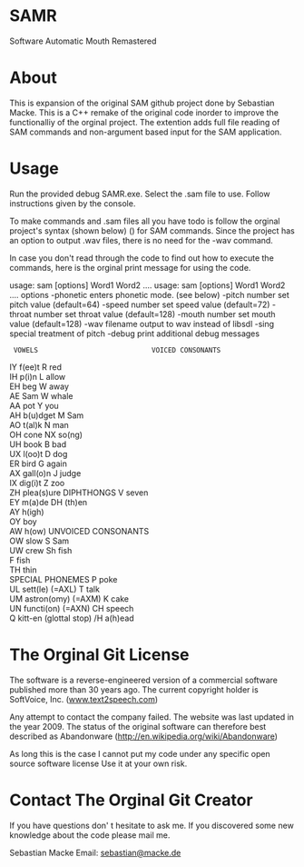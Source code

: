 SAMR
====

Software Automatic Mouth Remastered

About
====
This is expansion of the original SAM github project done by Sebastian Macke. 
This is a C++ remake of the original code inorder to improve the functionalliy of the orginal project.
The extention adds full file reading of SAM commands and non-argument based input for the SAM application.

Usage
====
Run the provided debug SAMR.exe. 
Select the .sam file to use.
Follow instructions given by the console.

To make commands and .sam files all you have todo is follow the orginal project's syntax (shown below)
()
for SAM commands. Since the project has an option to output .wav files, there is no need for the -wav command.

In case you don't read through the code to find out how to execute the commands, here is the orginal print message
for using the code.

usage: sam [options] Word1 Word2 ....
		usage: sam [options] Word1 Word2 ....
options
	-phonetic 		enters phonetic mode. (see below)
	-pitch number		set pitch value (default=64)
	-speed number		set speed value (default=72)
	-throat number		set throat value (default=128)
	-mouth number		set mouth value (default=128)
	-wav filename		output to wav instead of libsdl
	-sing			special treatment of pitch
	-debug			print additional debug messages



	 VOWELS                            VOICED CONSONANTS	
IY           f(ee)t                    R        red		
IH           p(i)n                     L        allow		
EH           beg                       W        away		
AE           Sam                       W        whale		
AA           pot                       Y        you		
AH           b(u)dget                  M        Sam		
AO           t(al)k                    N        man		
OH           cone                      NX       so(ng)		
UH           book                      B        bad		
UX           l(oo)t                    D        dog		
ER           bird                      G        again		
AX           gall(o)n                  J        judge		
IX           dig(i)t                   Z        zoo		
ZH           plea(s)ure	
   DIPHTHONGS                          V        seven		
EY           m(a)de                    DH       (th)en		
AY           h(igh)						
OY           boy						
AW           h(ow)                     UNVOICED CONSONANTS	
OW           slow                      S         Sam		
UW           crew                      Sh        fish		
									   F         fish		
									   TH        thin		
 SPECIAL PHONEMES                      P         poke		
UL           sett(le) (=AXL)           T         talk		
UM           astron(omy) (=AXM)        K         cake		
UN           functi(on) (=AXN)         CH        speech		
Q            kitt-en (glottal stop)    /H        a(h)ead		


The Orginal Git License
=======

The software is a reverse-engineered version of a commercial software published more than 30 years ago.
The current copyright holder is SoftVoice, Inc. (www.text2speech.com)

Any attempt to contact the company failed. The website was last updated in the year 2009.
The status of the original software can therefore best described as Abandonware 
(http://en.wikipedia.org/wiki/Abandonware)

As long this is the case I cannot put my code under any specific open source software license
Use it at your own risk.



Contact The Orginal Git Creator
=======

If you have questions don' t hesitate to ask me.
If you discovered some new knowledge about the code please mail me.

Sebastian Macke
Email: sebastian@macke.de
